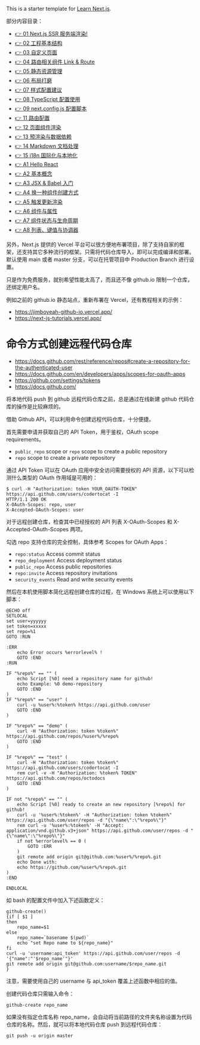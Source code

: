 This is a starter template for [Learn Next.js](https://nextjs.org/learn).

部分内容目录：


- [👉 01 Next.js SSR 服务端渲染!](./Docs/tutorial-start.md)
- [👉 02 工程基本结构](./Docs/tutorial-basic.md)
- [👉 03 自定义页面](./Docs/tutorial-custom-page.md)
- [👉 04 路由相关组件 Link & Route](./Docs/tutorial-link-route.md)
- [👉 05 静态资源管理](./Docs/tutorial-assets.md)
- [👉 06 布局打磨](./Docs/tutorial-layout.md)
- [👉 07 样式配置建议](./Docs/tutorial-styling.md)
- [👉 08 TypeScript 配置使用](./Docs/tutorial-typescript.md)
- [👉 09 next.config.js 配置脚本](./Docs/tutorial-config.md)
- [👉 11 路由配置](./Docs/Advanced/route.md)
- [👉 12 页面组件渲染](./Docs/Advanced/pages.md)
- [👉 13 预渲染与数据依赖](./Docs/Advanced/prerendering.md)
- [👉 14 Markdown 文档处理](./Docs/Advanced/markdown.md)
- [👉 15 i18n 国际化与本地化](./Docs/Advanced/i18n.md)
- [👉 A1 Hello React](./Docs/React/hello.md)
- [👉 A2 基本概念](./Docs/React/mainconcepts.md)
- [👉 A3 JSX & Babel 入门](./Docs/React/babel.md)
- [👉 A4 换一种组件创建方式](./Docs/React/createClass.md)
- [👉 A5 触发更新渲染](./Docs/React/render.md)
- [👉 A6 组件与属性](./Docs/React/props.md)
- [👉 A7 组件状态与生命周期](./Docs/React/state.md)
- [👉 A8 列表、键值与协调器](./Docs/React/list-key-reconciliation.md)

另外，Next.js 提供的 Vercel 平台可以很方便地布署项目，除了支持自家的框架，还支持其它多种流行的框架。只需将代码仓库导入，即可以完成编译和部署。默认使用 main 或者 master 分支，可以在托管项目中 Production Branch 进行设置。

只是作为免费服务，就别希望性能太高了，而且还不像 github.io 限制一个仓库，还绑定用户名。

例如之前的 github.io 静态站点，重新布署在 Vercel，还有教程相关的示例：

- https://jimboyeah-github-io.vercel.app/ 
- https://next-js-tutorials.vercel.app/
  

# 命令方式创建远程代码仓库

- https://docs.github.com/rest/reference/repos#create-a-repository-for-the-authenticated-user
- https://docs.github.com/en/developers/apps/scopes-for-oauth-apps
- https://github.com/settings/tokens
- https://docs.github.com/

将本地代码 push 到 github 远程代码仓库之前，总是通过在线新建 github 代码仓库的操作是比较麻烦的。

借助 Github API，可以利用命令创建远程代码仓库，十分便捷。

首先需要申请并获取自己的 API Token，用于鉴权，OAuth scope requirements。

- `public_repo` scope or `repo` scope to create a public repository
- `repo` scope to create a private repository

通过 API Token 可以在 OAuth 应用中安全访问需要授权的 API 资源，以下可以检测什么类型的 OAuth 作用域是可用的：

	$ curl -H "Authorization: token YOUR_OAUTH-TOKEN" https://api.github.com/users/codertocat -I
	HTTP/1.1 200 OK
	X-OAuth-Scopes: repo, user
	X-Accepted-OAuth-Scopes: user

对于远程创建仓库，检查其中已经授权的 API 列表 X-OAuth-Scopes 和 X-Accepted-OAuth-Scopes 两项。

勾选 repo 支持仓库的完全控制，具体参考 Scopes for OAuth Apps：

- `repo:status` Access commit status
- `repo_deployment` Access deployment status
- `public_repo` Access public repositories
- `repo:invite` Access repository invitations
- `security_events` Read and write security events


然后在本机使用脚本简化远程创建仓库的过程，在 Windows 系统上可以使用以下脚本：

	@ECHO off
	SETLOCAL
	set user=yyyyyy
	set token=xxxxx
	set repo=%1
	GOTO :RUN

	:ERR
	    echo Error occurs %errorlevel% !
	    GOTO :END
	:RUN

	IF "%repo%" == "" (
	    echo Script [%0] need a repository name for github!
	    echo Example: %0 demo-repository
	    GOTO :END
	)
	IF "%repo%" == "user" (
	    curl -u %user%:%token% https://api.github.com/user
	    GOTO :END
	)

	IF "%repo%" == "demo" (
	    curl -H "Authorization: token %token%" https://api.github.com/repos/%user%/%repo%
	    GOTO :END
	)

	IF "%repo%" == "test" (
	    curl -H "Authorization: token %token%" https://api.github.com/users/codertocat -I
	    rem curl -v -H "Authorization: %token% TOKEN" https://api.github.com/repos/octodocs
	    GOTO :END
	)

	IF not "%repo%" == "" (
	    echo Script [%0] ready to create an new repository [%repo%] for github! 
	    curl -u '%user%:%token%' -H "Authorization: token %token%" https://api.github.com/user/repos -d "{\"name\":\"%repo%\"}"
	    rem curl -u '%user%:%token%' -H "Accept: application/vnd.github.v3+json" https://api.github.com/user/repos -d "{\"name\":\"%repo%\"}"
	    if not %errorlevel% == 0 (
	        GOTO :ERR
	    )
	    git remote add origin git@github.com:%user%/%repo%.git
	    echo Done with:
	    echo https://github.com/%user%/%repo%.git
	)
	:END

	ENDLOCAL


如 bash 的配置文件中加入下述函数定义：

	github-create() 
	{if [ $1 ]
	then
	    repo_name=$1
	else
	    repo_name=`basename $(pwd)`
	    echo "set Repo name to ${repo_name}"
	fi 
	curl -u 'username:api_token' https://api.github.com/user/repos -d '{"name":"'$repo_name'"}'
	git remote add origin git@github.com:username/$repo_name.git
	}


注意，需要使用自己的 username 与 api_token 覆盖上述函数中相应的值。

创建代码仓库只需输入命令：

	github-create repo_name

如果没有指定仓库名称 repo_name，会自动将当前路径的文件夹名称设置为代码仓库的名称。然后，就可以将本地代码仓库 push 到远程代码仓库：

	git push -u origin master

